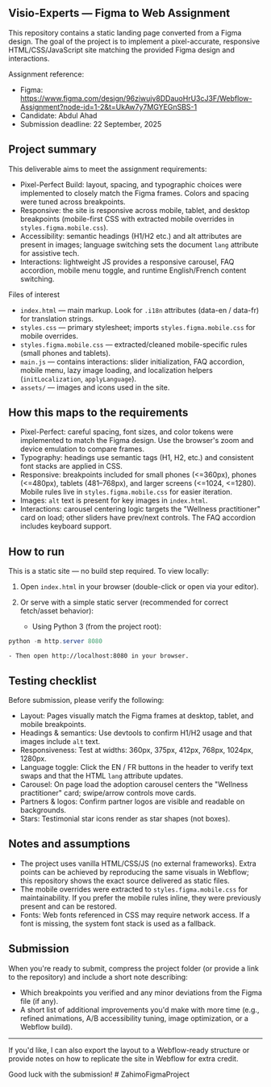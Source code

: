 ## Visio-Experts — Figma to Web Assignment

This repository contains a static landing page converted from a Figma design. The goal of the project is to implement a pixel-accurate, responsive HTML/CSS/JavaScript site matching the provided Figma design and interactions.

Assignment reference:

- Figma: https://www.figma.com/design/96ziwujv8DDauoHrU3cJ3F/Webflow-Assignment?node-id=1-2&t=UkAw7y7MGYEGnSBS-1
- Candidate: Abdul Ahad
- Submission deadline: 22 September, 2025

## Project summary

This deliverable aims to meet the assignment requirements:

- Pixel-Perfect Build: layout, spacing, and typographic choices were implemented to closely match the Figma frames. Colors and spacing were tuned across breakpoints.
- Responsive: the site is responsive across mobile, tablet, and desktop breakpoints (mobile-first CSS with extracted mobile overrides in `styles.figma.mobile.css`).
- Accessibility: semantic headings (H1/H2 etc.) and alt attributes are present in images; language switching sets the document `lang` attribute for assistive tech.
- Interactions: lightweight JS provides a responsive carousel, FAQ accordion, mobile menu toggle, and runtime English/French content switching.

Files of interest

- `index.html` — main markup. Look for `.i18n` attributes (data-en / data-fr) for translation strings.
- `styles.css` — primary stylesheet; imports `styles.figma.mobile.css` for mobile overrides.
- `styles.figma.mobile.css` — extracted/cleaned mobile-specific rules (small phones and tablets).
- `main.js` — contains interactions: slider initialization, FAQ accordion, mobile menu, lazy image loading, and localization helpers (`initLocalization`, `applyLanguage`).
- `assets/` — images and icons used in the site.

## How this maps to the requirements

- Pixel-Perfect: careful spacing, font sizes, and color tokens were implemented to match the Figma design. Use the browser's zoom and device emulation to compare frames.
- Typography: headings use semantic tags (H1, H2, etc.) and consistent font stacks are applied in CSS.
- Responsive: breakpoints included for small phones (<=360px), phones (<=480px), tablets (481–768px), and larger screens (<=1024, <=1280). Mobile rules live in `styles.figma.mobile.css` for easier iteration.
- Images: `alt` text is present for key images in `index.html`.
- Interactions: carousel centering logic targets the
  "Wellness practitioner" card on load; other sliders have prev/next controls. The FAQ accordion includes keyboard support.

## How to run

This is a static site — no build step required. To view locally:

1. Open `index.html` in your browser (double-click or open via your editor).
2. Or serve with a simple static server (recommended for correct fetch/asset behavior):

   - Using Python 3 (from the project root):

```powershell
python -m http.server 8080
```

    - Then open http://localhost:8080 in your browser.

## Testing checklist

Before submission, please verify the following:

- Layout: Pages visually match the Figma frames at desktop, tablet, and mobile breakpoints.
- Headings & semantics: Use devtools to confirm H1/H2 usage and that images include `alt` text.
- Responsiveness: Test at widths: 360px, 375px, 412px, 768px, 1024px, 1280px.
- Language toggle: Click the EN / FR buttons in the header to verify text swaps and that the HTML `lang` attribute updates.
- Carousel: On page load the adoption carousel centers the "Wellness practitioner" card; swipe/arrow controls move cards.
- Partners & logos: Confirm partner logos are visible and readable on backgrounds.
- Stars: Testimonial star icons render as star shapes (not boxes).

## Notes and assumptions

- The project uses vanilla HTML/CSS/JS (no external frameworks). Extra points can be achieved by reproducing the same visuals in Webflow; this repository shows the exact source delivered as static files.
- The mobile overrides were extracted to `styles.figma.mobile.css` for maintainability. If you prefer the mobile rules inline, they were previously present and can be restored.
- Fonts: Web fonts referenced in CSS may require network access. If a font is missing, the system font stack is used as a fallback.

## Submission

When you're ready to submit, compress the project folder (or provide a link to the repository) and include a short note describing:

- Which breakpoints you verified and any minor deviations from the Figma file (if any).
- A short list of additional improvements you'd make with more time (e.g., refined animations, A/B accessibility tuning, image optimization, or a Webflow build).

---

If you'd like, I can also export the layout to a Webflow-ready structure or provide notes on how to replicate the site in Webflow for extra credit.

Good luck with the submission!
#   Z a h i m o F i g m a P r o j e c t 
 
 

